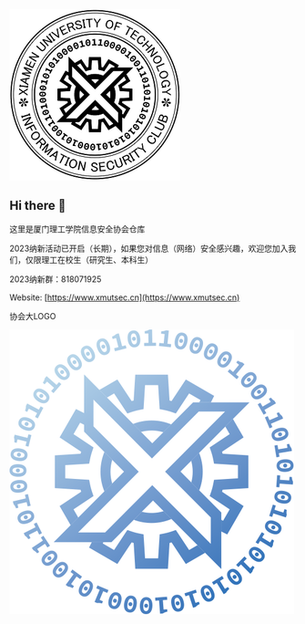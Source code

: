 ![biglogo.png](https://github.com/xmutsec/.github/raw/main/profile/biglogo.png)

## Hi there 👋

这里是厦门理工学院信息安全协会仓库

2023纳新活动已开启（长期），如果您对信息（网络）安全感兴趣，欢迎您加入我们，仅限理工在校生（研究生、本科生）

2023纳新群：818071925

Website: [https://www.xmutsec.cn](https://www.xmutsec.cn)

协会大LOGO

![xisc.png](https://github.com/xmutsec/.github/raw/main/profile/xisc.png)
